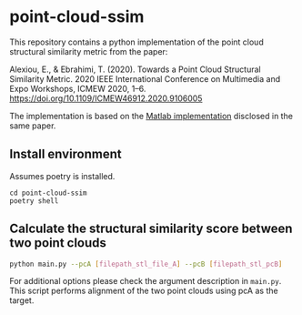 # point-cloud-ssim

This repository contains a python implementation of the point cloud structural similarity metric from the paper:

Alexiou, E., & Ebrahimi, T. (2020). Towards a Point Cloud Structural Similarity Metric. 2020 IEEE International Conference on Multimedia and Expo Workshops, ICMEW 2020, 1–6. https://doi.org/10.1109/ICMEW46912.2020.9106005

The implementation is based on the [Matlab implementation](https://github.com/mmspg/pointssim) disclosed in the same paper.

## Install environment

Assumes poetry is installed.

```
cd point-cloud-ssim
poetry shell
```

## Calculate the structural similarity score between two point clouds

```bash
python main.py --pcA [filepath_stl_file_A] --pcB [filepath_stl_pcB]
```

For additional options please check the argument description in `main.py`.
This script performs alignment of the two point clouds using pcA as the target. 
